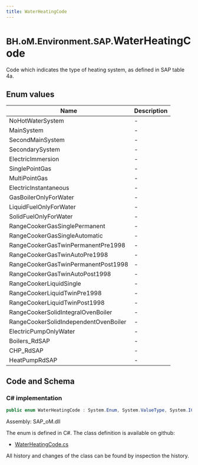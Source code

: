 ```yaml
---
title: WaterHeatingCode
---
```


# <small>BH.oM.Environment.SAP.</small>**WaterHeatingCode**

Code which indicates the type of heating system, as defined in SAP table 4a.

## Enum values

| Name            | Description                                                    |
|-----------------|----------------------------------------------------------------|
| NoHotWaterSystem |  -  |
| MainSystem |  -  |
| SecondMainSystem |  -  |
| SecondarySystem |  -  |
| ElectricImmersion |  -  |
| SinglePointGas |  -  |
| MultiPointGas |  -  |
| ElectricInstantaneous |  -  |
| GasBoilerOnlyForWater |  -  |
| LiquidFuelOnlyForWater |  -  |
| SolidFuelOnlyForWater |  -  |
| RangeCookerGasSinglePermanent |  -  |
| RangeCookerGasSingleAutomatic |  -  |
| RangeCookerGasTwinPermanentPre1998 |  -  |
| RangeCookerGasTwinAutoPre1998 |  -  |
| RangeCookerGasTwinPermanentPost1998 |  -  |
| RangeCookerGasTwinAutoPost1998 |  -  |
| RangeCookerLiquidSingle |  -  |
| RangeCookerLiquidTwinPre1998 |  -  |
| RangeCookerLiquidTwinPost1998 |  -  |
| RangeCookerSolidIntegralOvenBoiler |  -  |
| RangeCookerSolidIndependentOvenBoiler |  -  |
| ElectricPumpOnlyWater |  -  |
| Boilers_RdSAP |  -  |
| CHP_RdSAP |  -  |
| HeatPumpRdSAP |  -  |


## Code and Schema

### C# implementation

``` C# title="C#"
public enum WaterHeatingCode : System.Enum, System.ValueType, System.IComparable, System.ISpanFormattable, System.IFormattable, System.IConvertible
```

Assembly: SAP_oM.dll

The enum is defined in C#. The class definition is available on github:

- [WaterHeatingCode.cs](https://github.com/BHoM/SAP_Toolkit/blob/develop/SAP_oM/Enums\WaterHeatingCode.cs)

All history and changes of the class can be found by inspection the history.
